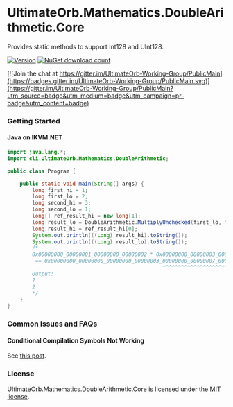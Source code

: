 # UltimateOrb.Mathematics.DoubleArithmetic.Core

Provides static methods to support Int128 and UInt128.

[![Version](https://img.shields.io/nuget/vpre/UltimateOrb.Mathematics.DoubleArithmetic.Core.svg)](https://www.nuget.org/packages/UltimateOrb.Mathematics.DoubleArithmetic.Core)
[![NuGet download count](https://img.shields.io/nuget/dt/UltimateOrb.Mathematics.DoubleArithmetic.Core.svg)](https://www.nuget.org/packages/UltimateOrb.Mathematics.DoubleArithmetic.Core)

[![Join the chat at https://gitter.im/UltimateOrb-Working-Group/PublicMain](https://badges.gitter.im/UltimateOrb-Working-Group/PublicMain.svg)](https://gitter.im/UltimateOrb-Working-Group/PublicMain?utm_source=badge&utm_medium=badge&utm_campaign=pr-badge&utm_content=badge)

### Getting Started

#### Java on IKVM.NET
```java
import java.lang.*;
import cli.UltimateOrb.Mathematics.DoubleArithmetic;

public class Program {

    public static void main(String[] args) {
        long first_hi = 1;
        long first_lo = 2;
        long second_hi = 3;
        long second_lo = 1;
        long[] ref_result_hi = new long[1];
        long result_lo = DoubleArithmetic.MultiplyUnchecked(first_lo, first_hi, second_lo, second_hi, ref_result_hi);
        long result_hi = ref_result_hi[0];
        System.out.println(((Long) result_hi).toString());
        System.out.println(((Long) result_lo).toString());
        /*
        0x00000000_00000001_00000000_00000002 * 0x00000000_00000003_00000000_00000001
         == 0x00000000_00000000_00000000_00000003_00000000_00000007_00000000_00000002
                                                  ^^^^^^^^^^^^^^^^^^^^^^^^^^^^^^^^^^^
        Output:
        7
        2
        */
    }
}
```

### Common Issues and FAQs

#### Conditional Compilation Symbols Not Working

See [this post](https://stackoverflow.com/questions/38040466/conditional-compilation-symbol-for-net-core-class-library).

### License

UltimateOrb.Mathematics.DoubleArithmetic.Core is licensed under the [MIT license](LICENSE).
